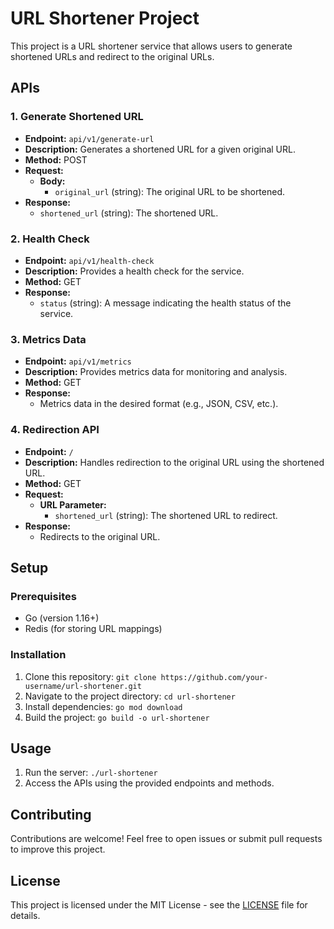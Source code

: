 # URL Shortener Project

This project is a URL shortener service that allows users to generate shortened URLs and redirect to the original URLs.

## APIs

### 1. Generate Shortened URL

- **Endpoint:** `api/v1/generate-url`
- **Description:** Generates a shortened URL for a given original URL.
- **Method:** POST
- **Request:**
  - **Body:**
    - `original_url` (string): The original URL to be shortened.
- **Response:**
  - `shortened_url` (string): The shortened URL.

### 2. Health Check

- **Endpoint:** `api/v1/health-check`
- **Description:** Provides a health check for the service.
- **Method:** GET
- **Response:**
  - `status` (string): A message indicating the health status of the service.

### 3. Metrics Data

- **Endpoint:** `api/v1/metrics`
- **Description:** Provides metrics data for monitoring and analysis.
- **Method:** GET
- **Response:**
  - Metrics data in the desired format (e.g., JSON, CSV, etc.).

### 4. Redirection API

- **Endpoint:** `/`
- **Description:** Handles redirection to the original URL using the shortened URL.
- **Method:** GET
- **Request:**
  - **URL Parameter:**
    - `shortened_url` (string): The shortened URL to redirect.
- **Response:**
  - Redirects to the original URL.

## Setup

### Prerequisites

- Go (version 1.16+)
- Redis (for storing URL mappings)

### Installation

1. Clone this repository: `git clone https://github.com/your-username/url-shortener.git`
2. Navigate to the project directory: `cd url-shortener`
3. Install dependencies: `go mod download`
4. Build the project: `go build -o url-shortener`

## Usage

1. Run the server: `./url-shortener`
2. Access the APIs using the provided endpoints and methods.

## Contributing

Contributions are welcome! Feel free to open issues or submit pull requests to improve this project.

## License

This project is licensed under the MIT License - see the [LICENSE](LICENSE) file for details.

